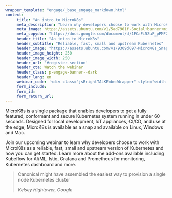 ```yaml
---
wrapper_template: "engage/_base_engage_markdown.html"
context:
     title: "An intro to MicroK8s"
     meta_description: "Learn why developers choose to work with MicroK8s as a reliable, fast, small and upstream version of Kubernetes and how you can get started."
     meta_image: https://assets.ubuntu.com/v1/5ad7901f-Social+banner+microk8s.jpg
     meta_copydoc: "https://docs.google.com/document/d/1FCaFi5ZuP_pPMF2POu3ySaB00yt60Qo-nrNJZ9jwhFw/edit"
     header_title: "An intro to MicroK8s"
     header_subtitle: "Reliable, fast, small and upstream Kubernetes"
     header_image: "https://assets.ubuntu.com/v1/9309d097-MicroK8s_SnapStore_icon.svg"
     header_image_height: 250
     header_image_width: 250
     header_url: '#register-section'
     header_cta: Watch the webinar
     header_class: p-engage-banner--dark
     header_lang: en
     webinar_code: '<div class="jsBrightTALKEmbedWrapper" style="width:100%; height:100%; position:relative;background: #ffffff;"><script class="jsBrightTALKEmbedConfig" type="application/json">{ "channelId" : 6793, "language": "en-US", "commId" : 378029, "displayMode" : "standalone", "height" : "auto" }</script><script src="https://www.brighttalk.com/clients/js/player-embed/player-embed.js" class="jsBrightTALKEmbed"></script></div>'
     form_include:
     form_id:
     form_return_url:
---
```


MicroK8s is a single package that enables developers to get a fully featured, conformant and secure Kubernetes system running in under 60 seconds.  Designed for local development, IoT appliances, CI/CD, and use at the edge, MicroK8s is available as a snap and available on Linux, Windows and Mac.

Join our upcoming webinar to learn why developers choose to work with MicroK8s as a reliable, fast, small and upstream version of Kubernetes and how you can get started. Learn more about the add-ons available including Kubeflow for AI/ML, Istio, Grafana and Prometheus for monitoring, Kubernetes dashboard and more.

<blockquote class="p-pull-quote">
  <p class="p-pull-quote__quote">Canonical might have assembled the easiest way to provision a single node Kubernetes cluster</p>
  <cite class="p-pull-quote__citation">Kelsey Hightower, Google</cite>
</blockquote>

